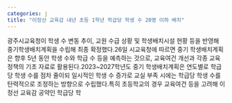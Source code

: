 ```yaml
---
categories: j
title: "이정선 교육감 내년 초등 1학년 학급당 학생 수 20명 이하 배치"
---
```

광주시교육청이 학생 수 변동 추이, 교원 수급 상황 및 학생배치시설 현황 등을 반영해 중기학생배치계획을 수립해 최종 확정했다.26일 시교육청에 따르면 중기 학생배치계획은 향후 5년 동안 학생 수와 학급 수 등을 예측하는 것으로, 교육여건 개선과 각종 교육정책의 기초 자료로 활용된다.2023~2027학년도 중기 학생배치계획은 연도별로 학급당 학생 수를 점차 줄이되 일시적인 학생 수 증가로 교실 부족 시에는 학급당 학생 수를 탄력적으로 조정하는 방향으로 수립했다.특히 초등학교의 경우 교육여건 등을 고려해 이정선 교육감 공약인 학급당 학